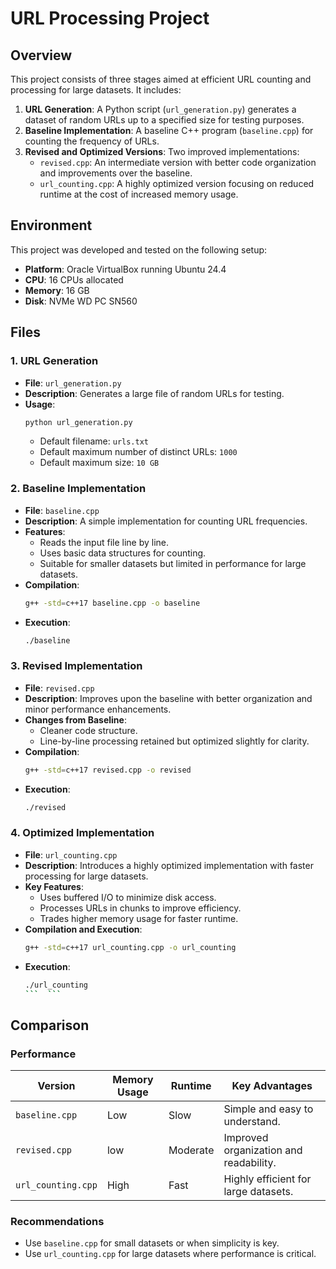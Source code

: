 # URL Processing Project

## Overview
This project consists of three stages aimed at efficient URL counting and processing for large datasets. It includes:

1. **URL Generation**: A Python script (`url_generation.py`) generates a dataset of random URLs up to a specified size for testing purposes.
2. **Baseline Implementation**: A baseline C++ program (`baseline.cpp`) for counting the frequency of URLs.
3. **Revised and Optimized Versions**: Two improved implementations:
    - `revised.cpp`: An intermediate version with better code organization and improvements over the baseline.
    - `url_counting.cpp`: A highly optimized version focusing on reduced runtime at the cost of increased memory usage.

## Environment
This project was developed and tested on the following setup:
- **Platform**: Oracle VirtualBox running Ubuntu 24.4
- **CPU**: 16 CPUs allocated
- **Memory**: 16 GB
- **Disk**: NVMe WD PC SN560

## Files

### 1. URL Generation
- **File**: `url_generation.py`
- **Description**: Generates a large file of random URLs for testing.
- **Usage**:
  ```bash
  python url_generation.py
  ```
  - Default filename: `urls.txt`
  - Default maximum number of distinct URLs: `1000`
  - Default maximum size: `10 GB`

### 2. Baseline Implementation
- **File**: `baseline.cpp`
- **Description**: A simple implementation for counting URL frequencies.
- **Features**:
  - Reads the input file line by line.
  - Uses basic data structures for counting.
  - Suitable for smaller datasets but limited in performance for large datasets.
- **Compilation**:
  ```bash
  g++ -std=c++17 baseline.cpp -o baseline 
  ```
- **Execution**:
  ```bash
  ./baseline
  ```

### 3. Revised Implementation
- **File**: `revised.cpp`
- **Description**: Improves upon the baseline with better organization and minor performance enhancements.
- **Changes from Baseline**:
  - Cleaner code structure.
  - Line-by-line processing retained but optimized slightly for clarity.
- **Compilation**:
  ```bash
  g++ -std=c++17 revised.cpp -o revised
  ```
- **Execution**:
  ```bash
  ./revised
  ```

### 4. Optimized Implementation
- **File**: `url_counting.cpp`
- **Description**: Introduces a highly optimized implementation with faster processing for large datasets.
- **Key Features**:
  - Uses buffered I/O to minimize disk access.
  - Processes URLs in chunks to improve efficiency.
  - Trades higher memory usage for faster runtime.
- **Compilation and Execution**:
  ```bash
  g++ -std=c++17 url_counting.cpp -o url_counting
- **Execution**:
  ```bash
  ./url_counting
  ```  ```

## Comparison

### Performance
| Version          | Memory Usage | Runtime   | Key Advantages                          |
|------------------|--------------|-----------|-----------------------------------------|
| `baseline.cpp`   | Low          | Slow      | Simple and easy to understand.          |
| `revised.cpp`    | low          | Moderate  | Improved organization and readability.  |
| `url_counting.cpp` | High         | Fast      | Highly efficient for large datasets.    |

### Recommendations
- Use `baseline.cpp` for small datasets or when simplicity is key.
- Use `url_counting.cpp` for large datasets where performance is critical.


